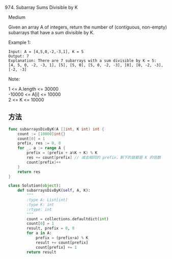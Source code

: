 974. Subarray Sums Divisible by K


Medium


Given an array A of integers, return the number of (contiguous, non-empty) subarrays that have a sum divisible by K.

 

Example 1:
```
Input: A = [4,5,0,-2,-3,1], K = 5
Output: 7
Explanation: There are 7 subarrays with a sum divisible by K = 5:
[4, 5, 0, -2, -3, 1], [5], [5, 0], [5, 0, -2, -3], [0], [0, -2, -3], [-2, -3]
```

Note:

1 <= A.length <= 30000  
-10000 <= A[i] <= 10000  
2 <= K <= 10000  


## 方法


```go
func subarraysDivByK(A []int, K int) int {
    count := [10000]int{}
	count[0] = 1
	prefix, res := 0, 0
	for _, a := range A {
		prefix = (prefix + a%K + K) % K
		res += count[prefix] // 减去相同的 prefix，剩下的就都是 K 的倍数
		count[prefix]++
	}
	return res
}
```



```python
class Solution(object):
    def subarraysDivByK(self, A, K):
        """
        :type A: List[int]
        :type K: int
        :rtype: int
        """
        count = collections.defaultdict(int)
        count[0] = 1
        result, prefix = 0, 0
        for a in A:
            prefix = (prefix+a) % K
            result += count[prefix]
            count[prefix] += 1
        return result
```